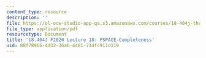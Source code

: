 ```yaml
---
content_type: resource
description: ''
file: https://ol-ocw-studio-app-qa.s3.amazonaws.com/courses/18-404j-theory-of-computation-fall-2020/88f789664d3236a64481714fc911d119_MIT18_404f20_lec18.pdf
file_type: application/pdf
resourcetype: Document
title: '18.404J F2020 Lecture 18: PSPACE-Completeness'
uid: 88f78966-4d32-36a6-4481-714fc911d119
---
```

